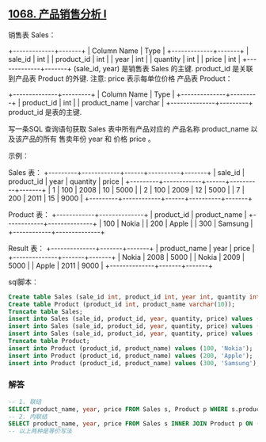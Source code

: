 ## [1068. 产品销售分析 I](https://leetcode-cn.com/problems/product-sales-analysis-i/)

销售表 Sales：

+-------------+-------+
| Column Name | Type  |
+-------------+-------+
| sale_id     | int   |
| product_id  | int   |
| year        | int   |
| quantity    | int   |
| price       | int   |
+-------------+-------+
(sale_id, year) 是销售表 Sales 的主键.
product_id 是关联到产品表 Product 的外键.
注意: price 表示每单位价格
产品表 Product：

+--------------+---------+
| Column Name  | Type    |
+--------------+---------+
| product_id   | int     |
| product_name | varchar |
+--------------+---------+
product_id 是表的主键.


写一条SQL 查询语句获取 Sales 表中所有产品对应的 产品名称 product_name 以及该产品的所有 售卖年份 year 和 价格 price 。

 

示例：

Sales 表：
+---------+------------+------+----------+-------+
| sale_id | product_id | year | quantity | price |
+---------+------------+------+----------+-------+ 
| 1       | 100        | 2008 | 10       | 5000  |
| 2       | 100        | 2009 | 12       | 5000  |
| 7       | 200        | 2011 | 15       | 9000  |
+---------+------------+------+----------+-------+

Product 表：
+------------+--------------+
| product_id | product_name |
+------------+--------------+
| 100        | Nokia        |
| 200        | Apple        |
| 300        | Samsung      |
+------------+--------------+

Result 表：
+--------------+-------+-------+
| product_name | year  | price |
+--------------+-------+-------+
| Nokia        | 2008  | 5000  |
| Nokia        | 2009  | 5000  |
| Apple        | 2011  | 9000  |
+--------------+-------+-------+

sql脚本：

```sql
Create table Sales (sale_id int, product_id int, year int, quantity int, price int);
Create table Product (product_id int, product_name varchar(10));
Truncate table Sales;
insert into Sales (sale_id, product_id, year, quantity, price) values (1, 100, 2008, 10, 5000);
insert into Sales (sale_id, product_id, year, quantity, price) values (2, 100, 2009, 12, 5000);
insert into Sales (sale_id, product_id, year, quantity, price) values (7, 200, 2011, 15, 9000);
Truncate table Product;
insert into Product (product_id, product_name) values (100, 'Nokia');
insert into Product (product_id, product_name) values (200, 'Apple');
insert into Product (product_id, product_name) values (300, 'Samsung');
```

### 解答

```sql
-- 1. 联结
SELECT product_name, year, price FROM Sales s, Product p WHERE s.product_id = p.product_id;
-- 2. 内联结
SELECT product_name, year, price FROM Sales s INNER JOIN Product p ON (s.product_id = p.product_id);
-- 以上两种是等价写法
```

